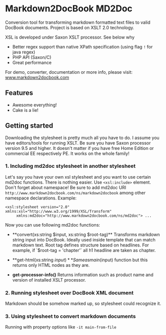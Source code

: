 Markdown2DocBook MD2Doc
=======================

Conversion tool for transforming markdown formatted text files to valid DocBook documents. Project is based on XSLT 2.0 technology.

XSL is developed under Saxon XSLT processor. See below why
 
   * Better regex support than native XPath specification (using flag `!` for java regex)
   * PHP API (Saxon/C)
   * Great performance

For demo, converter, documentation or more info, please visit:
www.markdown2docbook.com


Features
--------

   * Awesome everything!
   * Cake is a lie!

Getting started
---------------

Downloading the stylesheet is pretty much all you have to do. I assume you have editors/tools for running XSLT. 
Be sure you have Saxon processor version 9.5 and higher. It doesn't matter if you have free Home Edition or commercial EE respectively PE. It works on the whole family! 

### 1. Including md2doc stylesheet in another stylesheet ###
      
  Let's say you have your own xsl stylesheet and you want to use certain md2doc functions.
  There is nothing easier. Use `<xsl:include>` element. Don't forget about namespace! Be sure to add md2doc URI                `http://www.markdown2docbook.com/ns/markdown2docbook` among other namespace declarations. Example:

    <xsl:stylesheet version="2.0" xmlns:xsl="http://www.w3.org/1999/XSL/Transform"
         xmlns:md2doc="http://www.markdown2docbook.com/ns/md2doc"> ...

  Now you can use following md2doc functions:
     
  * **convert(xs:string $input, xs:string $root-tag)**
    Transforms markdown string input into DocBook. Ideally used inside template that can match markdown text. Root tag           defines structure based on headlines. For example, if `$root-tag = 'chapter'` all h1 headline are taken as chapter.

  * **get-html(xs:string $input)**
    Same as main($input) function but this returns only HTML nodes as they are.

  * **get-processor-info()**
    Returns information such as product name and version of installed XSLT processor.
        
### 2. Running stylesheet over DocBook XML document ###

  Markdown should be somehow marked up, so stylesheet could recognize it.
   
### 3. Using stylesheet to convert markdown documents ###

  Running with property options like `-it main-from-file`
